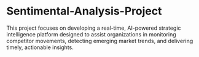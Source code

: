 # Sentimental-Analysis-Project
This project focuses on developing a real-time, AI-powered strategic intelligence platform designed to assist organizations in monitoring competitor movements, detecting emerging market trends, and delivering timely, actionable insights.
